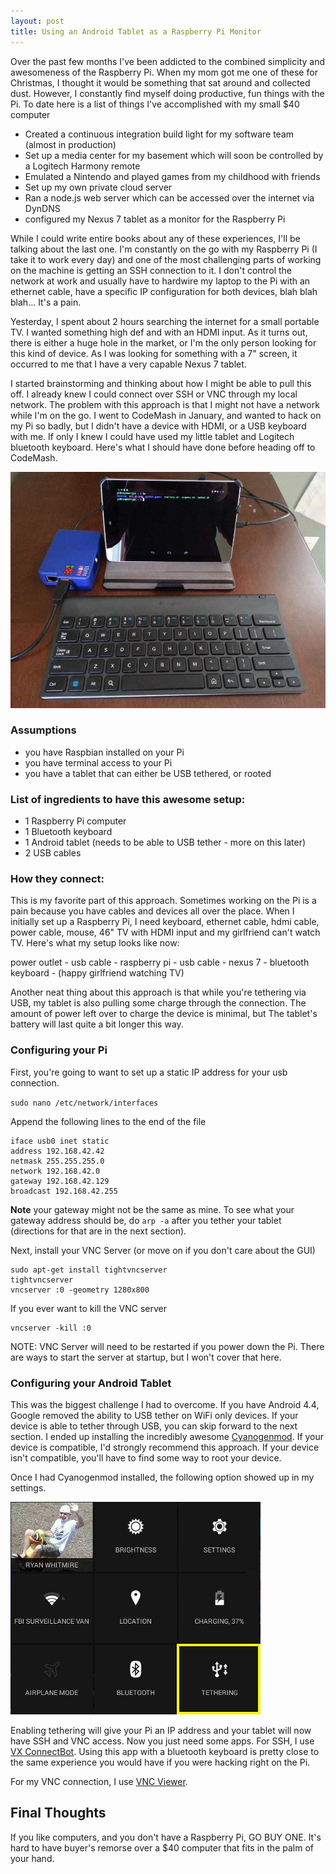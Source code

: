 ```yaml
---
layout: post
title: Using an Android Tablet as a Raspberry Pi Monitor
---
```


Over the past few months I've been addicted to the combined simplicity and awesomeness of the Raspberry Pi. When my mom got me one of these for Christmas, I thought it would be something that sat around and collected dust. However, I constantly find myself doing productive, fun things with the Pi. To date here is a list of things I've accomplished with my small $40 computer

- Created a continuous integration build light for my software team (almost in production)
- Set up a media center for my basement which will soon be controlled by a Logitech Harmony remote
- Emulated a Nintendo and played games from my childhood with friends
- Set up my own private cloud server
- Ran a node.js web server which can be accessed over the internet via DynDNS
- configured my Nexus 7 tablet as a monitor for the Raspberry Pi

While I could write entire books about any of these experiences, I'll be talking about the last one. I'm constantly on the go with my Raspberry Pi (I take it to work every day) and one of the most challenging parts of working on the machine is getting an SSH connection to it. I don't control the network at work and usually have to hardwire my laptop to the Pi with an ethernet cable, have a specific IP configuration for both devices, blah blah blah... It's a pain.

Yesterday, I spent about 2 hours searching the internet for a small portable TV. I wanted something high def and with an HDMI input. As it turns out, there is either a huge hole in the market, or I'm the only person looking for this kind of device. As I was looking for something with a 7" screen, it occurred to me that I have a very capable Nexus 7 tablet.

I started brainstorming and thinking about how I might be able to pull this off. I already knew I could connect over SSH or VNC through my local network. The problem with this approach is that I might not have a network while I'm on the go. I went to CodeMash in January, and wanted to hack on my Pi so badly, but I didn't have a device with HDMI, or a USB keyboard with me. If only I knew I could have used my little tablet and Logitech bluetooth keyboard. Here's what I should have done before heading off to CodeMash.

![Nexus 7 Monitor](/images/android-tablet-raspberry-pi/raspberry-nexus.jpg)

### Assumptions

- you have Raspbian installed on your Pi
- you have terminal access to your Pi
- you have a tablet that can either be USB tethered, or rooted

### List of ingredients to have this awesome setup:

- 1 Raspberry Pi computer
- 1 Bluetooth keyboard
- 1 Android tablet (needs to be able to USB tether - more on this later)
- 2 USB cables

### How they connect:

This is my favorite part of this approach. Sometimes working on the Pi is a pain because you have cables and devices all over the place. When I initially set up a Raspberry Pi, I need keyboard, ethernet cable, hdmi cable, power cable, mouse, 46" TV with HDMI input and my girlfriend can't watch TV. Here's what my setup looks like now:

power outlet - usb cable - raspberry pi - usb cable - nexus 7 - bluetooth keyboard - (happy girlfriend watching TV)

Another neat thing about this approach is that while you're tethering via USB, my tablet is also pulling some charge through the connection. The amount of power left over to charge the device is minimal, but The tablet's battery will last quite a bit longer this way.

### Configuring your Pi

First, you're going to want to set up a static IP address for your usb connection.

`sudo nano /etc/network/interfaces`

Append the following lines to the end of the file

```
iface usb0 inet static
address 192.168.42.42
netmask 255.255.255.0
network 192.168.42.0
gateway 192.168.42.129
broadcast 192.168.42.255
```

**Note** your gateway might not be the same as mine. To see what your gateway address should be, do `arp -a` after you tether your tablet (directions for that are in the next section).

Next, install your VNC Server (or move on if you don't care about the GUI)

```
sudo apt-get install tightvncserver
tightvncserver
vncserver :0 -geometry 1280x800
```

If you ever want to kill the VNC server

```
vncserver -kill :0
```
NOTE: VNC Server will need to be restarted if you power down the Pi. There are ways to start the server at startup, but I won't cover that here.

### Configuring your Android Tablet

This was the biggest challenge I had to overcome. If you have Android 4.4, Google removed the ability to USB tether on WiFi only devices. If your device is able to tether through USB, you can skip forward to the next section. I ended up installing the incredibly awesome [Cyanogenmod](http://get.cm). If your device is compatible, I'd strongly recommend this approach. If your device isn't compatible, you'll have to find some way to root your device.

Once I had Cyanogenmod installed, the following option showed up in my settings.

![Android Menu](/images/android-tablet-raspberry-pi/tablet-menu.jpg)


Enabling tethering will give your Pi an IP address and your tablet will now have SSH and VNC access. Now you just need some apps. For SSH, I use [VX ConnectBot](https://play.google.com/store/apps/details?id=sk.vx.connectbot). Using this app with a bluetooth keyboard is pretty close to the same experience you would have if you were hacking right on the Pi.

For my VNC connection, I use [VNC Viewer](https://play.google.com/store/apps/details?id=com.realvnc.viewer.android).

## Final Thoughts

If you like computers, and you don't have a Raspberry Pi, GO BUY ONE. It's hard to have buyer's remorse over a $40 computer that fits in the palm of your hand.